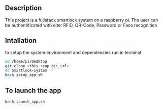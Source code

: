 ## Description
This project is a fullstack smartlock system on a raspberry pi. The user can be authentificated with eiter RFID, QR-Code, Password or Face recognition

## Intallation
to setup the system environment and dependencies run in terminal
```bash
cd /home/pi/Desktop
git clone <this_reop_git_url>
cd Smartlock-System
bash setup_app.sh
```

## To launch the app
```bash
bash launch_app.sh
```
